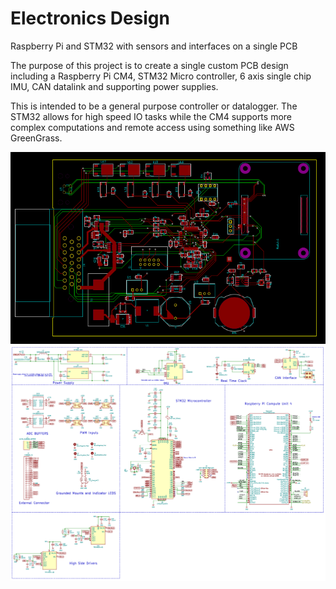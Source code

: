 # Electronics Design
Raspberry Pi and STM32 with sensors and interfaces on a single PCB


The purpose of this project is to create a single custom PCB design including a Raspberry Pi CM4, STM32 Micro controller, 6 axis single chip IMU, CAN datalink and supporting power supplies. 

This is intended to be a general purpose controller or datalogger. The STM32 allows for high speed IO tasks while the CM4 supports more complex computations and remote access using something like AWS GreenGrass.

![](images/PCB.png)
![](images/Schematic-.png)
